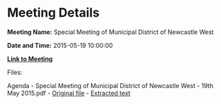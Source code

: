 # Meeting Details

**Meeting Name:** Special Meeting of Municipal District of Newcastle West

**Date and Time:** 2015-05-19 10:00:00

**[Link to Meeting](https://www.limerick.ie/council/whats-on/special-meeting-municipal-district-newcastle-west-2)**

Files: 

Agenda - Special Meeting of Municipal District of Newcastle West - 19th May 2015.pdf - [Original file](https://www.limerick.ie/sites/default/files/media/documents/2017-07/agenda_-_special_meeting_of_municipal_district_of_newcastle_west_-_19th_may_2015.pdf) - [Extracted text](./Agenda%20-%20Special%20Meeting%20of%20Municipal%20District%20of%20Newcastle%20West%20-%2019th%20May%202015.md)

